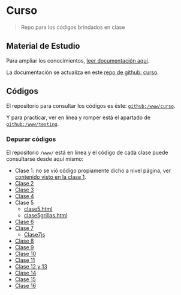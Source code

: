 # Curso

>Repo para los códigos brindados en clase

## Material de Estudio

Para ampliar los conocimientos, [leer documentación aquí](https://sidval.github.io/dev.web/#/).

La documentación se actualiza en este [repo de github: curso](https://github.com/SidVal/dev.web/tree/master/docs/curso).

## Códigos

El repositorio para consultar los códigos es éste: [`github:/www/curso`](https://github.com/SidVal/www/tree/master/curso).

Y para practicar, ver en línea y romper está el apartado de [`github:/www/testing`](https://github.com/SidVal/www/tree/master/testing).

### Depurar códigos

El repositorio `/www/` está en línea y el código de cada clase puede consultarse desde aquí mismo:

* Clase 1: no se vió código propiamente dicho a nivel página, ver [contenido visto en la clase 1](https://sidval.github.io/dev.web/#/curso/utn/dw/clase1).
* [Clase 2](https://sidval.github.io/www/curso/utn/dw/c2)
* [Clase 3](https://sidval.github.io/www/curso/utn/dw/c3)
* [Clase 4](https://sidval.github.io/www/curso/utn/dw/c4)
* Clase 5
  * [clase5.html](https://sidval.github.io/www/curso/utn/dw/c5/clase5.html)
  * [clase5grillas.html](https://sidval.github.io/www/curso/utn/dw/c5/clase5.html)
* [Clase 6](https://sidval.github.io/www/curso/utn/dw/c6/clase6.html)
* [Clase 7](https://sidval.github.io/www/curso/utn/dw/c7/clase7.html)
  * [Clase7js](https://sidval.github.io/www/curso/utn/dw/c7/clase7JS.html)
* [Clase 8](https://sidval.github.io/www/curso/utn/dw/c8)
* [Clase 9](https://sidval.github.io/www/curso/utn/dw/c9)
* [Clase 10](https://sidval.github.io/www/curso/utn/dw/c10)
* [Clase 11](https://sidval.github.io/www/curso/utn/dw/c11)
* [Clase 12 y 13](https://sidval.github.io/www/curso/utn/dw/c12-c13)
* [Clase 14](https://sidval.github.io/www/curso/utn/dw/c14)
* [Clase 15](https://sidval.github.io/www/curso/utn/dw/c15)
* [Clase 16](https://sidval.github.io/www/curso/utn/dw/c16)

